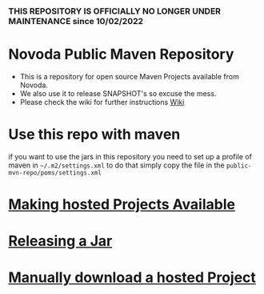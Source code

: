 ### THIS REPOSITORY IS OFFICIALLY NO LONGER UNDER MAINTENANCE since 10/02/2022 ###


Novoda Public Maven Repository
======================================
- This is a repository for open source Maven Projects available from Novoda.
- We also use it to release SNAPSHOT's so excuse the mess.
- Please check the wiki for further instructions [Wiki](https://github.com/novoda/public-mvn-repo/wiki/_pages)

Use this repo with maven
======================================
if you want to use the jars in this repository you need to set up a profile of maven in `~/.m2/settings.xml`
to do that simply copy the file in the `public-mvn-repo/poms/settings.xml`

[Making hosted Projects Available](https://github.com/novoda/public-mvn-repo/wiki/Making-a-Project-Available)
======================================

[Releasing a Jar](https://github.com/novoda/public-mvn-repo/wiki/Releasing-a-Jar)
======================================

[Manually download a hosted Project](https://github.com/novoda/public-mvn-repo/wiki/Manual-Download-of-Projects)
======================================
